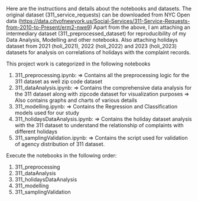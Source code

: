 Here are the instructions and details about the notebooks and datasets.
The original dataset (311_service_requests) can be downloaded from NYC Open data (https://data.cityofnewyork.us/Social-Services/311-Service-Requests-from-2010-to-Present/erm2-nwe9)
Apart from the above, I am attaching an intermediary dataset (311_preprocessed_dataset) for reproducibility of my Data Analysis, Modelling and other notebooks.
Also attaching holidays dataset from 2021 (holi_2021), 2022 (holi_2022) and 2023 (holi_2023) datasets for analysis on correlations of holidays with the complaint records.


This project work is categorized in the following notebooks
1) 311_preprocessing.ipynb:
=> Contains all the preprocessing logic for the 311 dataset as well zip code dataset
2) 311_dataAnalysis.ipynb:
=> Contains the comprehensive data analysis for the 311 dataset along with zipcode dataset for visualization purposes
=> Also contains graphs and charts of various details
3) 311_modelling.ipynb:
=> Contains the Regression and Classification models used for our study
4) 311_holidaysDataAnalysis.ipynb:
=> Contains the holiday dataset analysis with the 311 dataset to understand the relationship of complaints with different holidays
5) 311_samplingValidation.ipynb:
=> Contains the script used for validation of agency distribution of 311 dataset.

Execute the notebooks in the following order:
1) 311_preprocessing
2) 311_dataAnalysis
3) 311_holidaysDataAnalysis
4) 311_modelling
5) 311_samplingValidation
